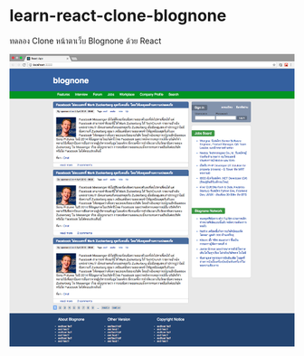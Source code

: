 # learn-react-clone-blognone
ทดลอง Clone หน้าตาเว็บ Blognone ด้วย React

![screenshot-01](https://raw.githubusercontent.com/golfz/learn-react-clone-blognone/master/Screenshot-01.jpg)
